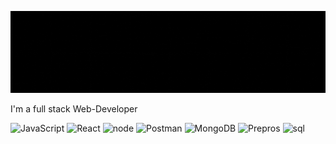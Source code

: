 <!-- ## Header -->
![Header](https://github.com/BakhtiyarAvalov/BakhtiyarAvalov/blob/main/assets/header.gif)

<!-- ## About me -->
I'm a full stack Web-Developer

<!-- ## Latest YouTube -->

<!-- ## Languges and Tools -->
![JavaScript](https://img.shields.io/badge/-JavaScript-090909?style=for-the-badge&logo=JavaScript&logoColor=efd81d)
![React](https://img.shields.io/badge/-reactjs-090909?style=for-the-badge&logo=react&logoColor=087a9f)
![node](https://img.shields.io/badge/-Ejs&node.js-090909?style=for-the-badge&logo=ejs&logoColor=087a9f)
![Postman](https://img.shields.io/badge/-Postman-090909?style=for-the-badge&logo=Postman&logoColor=ff6c37)
![MongoDB](https://img.shields.io/badge/-MongoDB-090909?style=for-the-badge&logo=MongoDB&logoColor=3d8b41)
![Prepros](https://img.shields.io/badge/-Prepros-090909?style=for-the-badge&logo=habr&logoColor=ffffff)
![sql](https://img.shields.io/badge/-sql-090909?style=for-the-badge&logo=mySQL&logoColor=00758f)



<!-- ## follow me -->
